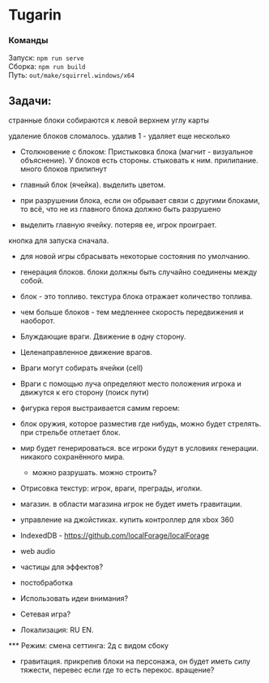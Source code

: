 # Tugarin

### Команды
Запуск: `npm run serve`  
Сборка: `npm run build`  
Путь: `out/make/squirrel.windows/x64`

## Задачи:
странные блоки собираются к левой верхнем углу карты

удаление блоков сломалось. удалив 1 - удаляет еще несколько

* Столкновение с блоком: Пристыковка блока (магнит - визуальное объяснение).
У блоков есть стороны. стыковать к ним. прилипание. много блоков прилипнут
* главный блок (ячейка). выделить цветом.
* при разрушении блока, если он обрывает связи с другими блоками, то всё, что не из главного блока должно быть разрушено

* выделить главную ячейку. потеряв ее, игрок проиграет.

кнопка для запуска сначала.
* для новой игры сбрасывать некоторые состояния по умолчанию.

* генерация блоков. блоки должны быть случайно соединены между собой.

* блок - это топливо. текстура блока отражает количество топлива.
* чем больше блоков - тем медленнее скорость передвижения и наоборот.

* Блуждающие враги. Движение в одну сторону.
* Целенаправленное движение врагов.
* Враги могут собирать ячейки (cell)
* Враги с помощью луча определяют место положения игрока и движутся к его сторону (поиск пути)

* фигурка героя выстраивается самим героем:
* блок оружия, которое разместив где нибудь, можно будет стрелять. при стрельбе отлетает блок.
* мир будет генерироваться. все игроки будут в условиях генерации. никакого сохранённого мира.
    * можно разрушать. можно строить?

* Отрисовка текстур: игрок, враги, преграды, иголки.

* магазин. в области магазина игрок не будет иметь гравитации.

* управление на джойстиках. купить контроллер для xbox 360

* IndexedDB - https://github.com/localForage/localForage
* web audio
* частицы для эффектов?
* постобработка

* Использовать идеи внимания?
* Сетевая игра?

* Локализация: RU EN.

*** Режим: смена сеттинга: 2д с видом сбоку
* гравитация. прикрепив блоки на персонажа, он будет иметь силу тяжести, перевес если где то есть перекос. вращение?
